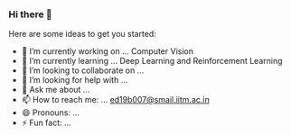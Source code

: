 ### Hi there 👋



Here are some ideas to get you started:

- 🔭 I’m currently working on ... Computer Vision
- 🌱 I’m currently learning ... Deep Learning and Reinforcement Learning
- 👯 I’m looking to collaborate on ...
- 🤔 I’m looking for help with ...
- 💬 Ask me about ...
- 📫 How to reach me: ... ed19b007@smail.iitm.ac.in
- 😄 Pronouns: ...
- ⚡ Fun fact: ...


